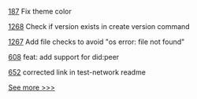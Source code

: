 
[187](https://github.com/hyperledger/aries-mobile-agent-react-native/pull/187) Fix theme color

[1268](https://github.com/hyperledger/grid/pull/1268) Check if version exists in create version command

[1267](https://github.com/hyperledger/grid/pull/1267) Add file checks to avoid "os error: file not found"

[608](https://github.com/hyperledger/aries-framework-javascript/pull/608) feat: add support for did:peer

[652](https://github.com/hyperledger/fabric-private-chaincode/pull/652) corrected link in test-network readme


[See more >>>](https://start-here.hyperledger.org/pull-requests)
